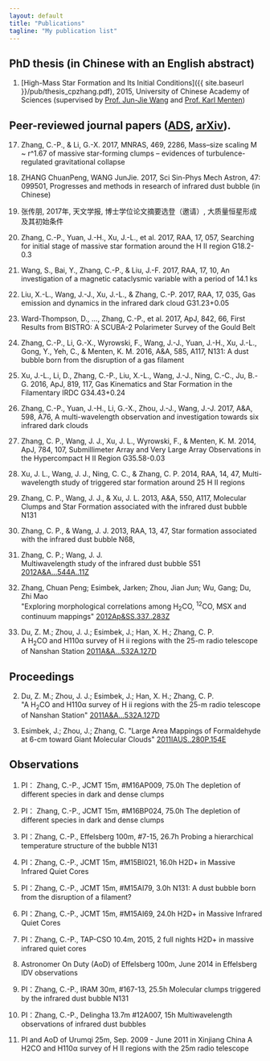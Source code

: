 ```yaml
---
layout: default
title: "Publications"
tagline: "My publication list"
---
```


## PhD thesis (in Chinese with an English abstract)

1. [High-Mass Star Formation and Its Initial Conditions]({{ site.baseurl }}/pub/thesis_cpzhang.pdf), 2015, University of Chinese Academy of Sciences (supervised by [Prof. Jun-Jie Wang](http://sourcedb.naoc.cas.cn/en/enaoexpert/201304/t20130411_3817941.html) and [Prof. Karl Menten](https://blog.mpifr-bonn.mpg.de/karlmenten/))


## Peer-reviewed journal papers ([ADS](http://adsabs.harvard.edu/cgi-bin/nph-abs_connect?library&libname=zhang&libid=59b7dda2b2), [arXiv](https://arxiv.org/a/zhang_c_2.html)). 

17. Zhang, C.-P., & Li, G.-X. 2017, MNRAS, 469, 2286,
 	Mass–size scaling M ~ r^1.67 of massive star-forming clumps – evidences of turbulence-regulated gravitational collapse

16. ZHANG ChuanPeng, WANG JunJie. 2017, Sci Sin-Phys Mech Astron, 47: 099501,
	Progresses and methods in research of infrared dust bubble (in Chinese)

15. 张传朋, 2017年, 天文学报, 博士学位论文摘要选登（邀请）,
	大质量恒星形成及其初始条件

14. Zhang, C.-P., Yuan, J.-H., Xu, J.-L., et al. 2017, RAA, 17, 057, 
	Searching for initial stage of massive star formation around the H II region G18.2-0.3


13. Wang, S., Bai, Y., Zhang, C.-P., & Liu, J.-F. 2017, RAA, 17, 10,
	An investigation of a magnetic cataclysmic variable with a period of 14.1 ks


12. Liu, X.-L., Wang, J.-J., Xu, J.-L., & Zhang, C.-P. 2017, RAA, 17, 035,
	Gas emission and dynamics in the infrared dark cloud G31.23+0.05


11. Ward-Thompson, D., …, Zhang, C.-P., et al. 2017, ApJ, 842, 66,
	First Results from BISTRO: A SCUBA-2 Polarimeter Survey of the Gould Belt

10. Zhang, C.-P., Li, G.-X., Wyrowski, F., Wang, J.-J., Yuan, J.-H., Xu, J.-L., Gong, Y., Yeh, C., & Menten, K. M. 2016, A&A, 585, A117,
	N131: A dust bubble born from the disruption of a gas filament

9. Xu, J.-L., Li, D., Zhang, C.-P., Liu, X.-L., Wang, J.-J., Ning, C.-C., Ju, B.-G. 2016, ApJ, 819, 117, 
	Gas Kinematics and Star Formation in the Filamentary IRDC G34.43+0.24

8. Zhang, C.-P., Yuan, J.-H., Li, G.-X., Zhou, J.-J., Wang, J.-J. 2017, A&A, 598, A76,
	A multi-wavelength observation and investigation towards six infrared dark clouds

7. Zhang, C. P., Wang, J. J., Xu, J. L., Wyrowski, F., & Menten, K. M. 2014, ApJ, 784, 107,
    Submillimeter Array and Very Large Array Observations in the Hypercompact H II Region G35.58-0.03

6. Xu, J. L., Wang, J. J., Ning, C. C., & Zhang, C. P. 2014, RAA, 14, 47, 
      Multi-wavelength study of triggered star formation around 25 H II regions


5. Zhang, C. P., Wang, J. J., & Xu, J. L. 2013, A&A, 550, A117, 
      Molecular Clumps and Star Formation associated with the infrared dust bubble N131

4. Zhang, C. P., & Wang, J. J. 2013, RAA, 13, 47, 
      Star formation associated with the infrared dust bubble N68,

3. Zhang, C. P.; Wang, J. J.	
	Multiwavelength study of the infrared dust bubble S51
	[2012A&A...544A..11Z](http://adsabs.harvard.edu/cgi-bin/nph-data_query?bibcode=2012A%26A...544A..11Z&db_key=AST&link_type=ABSTRACT)
	
2. Zhang, Chuan Peng; Esimbek, Jarken; Zhou, Jian Jun; Wu, Gang; Du, Zhi Mao	
	"Exploring morphological correlations among H<sub>2</sub>CO, <sup>12</sup>CO, MSX and continuum mappings"
    [2012Ap&SS.337..283Z](http://adsabs.harvard.edu/cgi-bin/nph-data_query?bibcode=2012Ap%26SS.337..283Z&db_key=AST&link_type=ABSTRACT)
	
1. Du, Z. M.; Zhou, J. J.; Esimbek, J.; Han, X. H.; Zhang, C. P.	
	A H<sub>2</sub>CO and H110α survey of H ii regions with the 25-m radio telescope of Nanshan Station
	[2011A&A...532A.127D](http://adsabs.harvard.edu/cgi-bin/nph-data_query?bibcode=2011A%26A...532A.127D&db_key=AST&link_type=ABSTRACT)



## Proceedings 

2. Du, Z. M.; Zhou, J. J.; Esimbek, J.; Han, X. H.; Zhang, C. P.	
	"A H<sub>2</sub>CO and H110α survey of H ii regions with the 25-m radio telescope of Nanshan Station"
	[2011A&A...532A.127D](http://adsabs.harvard.edu/cgi-bin/nph-data_query?bibcode=2011A%26A...532A.127D&db_key=AST&link_type=ABSTRACT)
	
1. Esimbek, J.; Zhou, J.; Zhang, C.	
	"Large Area Mappings of Formaldehyde at 6-cm toward Giant Molecular Clouds"
	[2011IAUS..280P.154E](http://adsabs.harvard.edu/cgi-bin/nph-data_query?bibcode=2011IAUS..280P.154E&db_key=AST&link_type=ABSTRACT)


## Observations

1. PI： Zhang, C.-P., JCMT 15m, #M16AP009, 75.0h 
	The depletion of different species in dark and dense clumps
	
2. PI： Zhang, C.-P., JCMT 15m, #M16BP024, 75.0h 
	The depletion of different species in dark and dense clumps
	
3. PI：Zhang, C.-P., Effelsberg 100m, #7-15, 26.7h
	Probing a hierarchical temperature structure of the bubble N131
	
4. PI：Zhang, C.-P., JCMT 15m, #M15BI021, 16.0h
	H2D+ in Massive Infrared Quiet Cores
	
5. PI：Zhang, C.-P., JCMT 15m, #M15AI79, 3.0h
	N131: A dust bubble born from the disruption of a filament?
	
6. PI：Zhang, C.-P., JCMT 15m, #M15AI69, 24.0h
	 H2D+ in Massive Infrared Quiet Cores
	 
7. PI：Zhang, C.-P., TAP-CSO 10.4m, 2015, 2 full nights
	 H2D+ in massive infrared quiet cores
	 
8. Astronomer On Duty (AoD) of Effelsberg 100m, June 2014 in Effelsberg
	IDV observations
9. PI：Zhang, C.-P., IRAM 30m, #167-13, 25.5h
	Molecular clumps triggered by the infrared dust bubble N131
	
10. PI：Zhang, C.-P., Delingha 13.7m #12A007, 15h
	Multiwavelength  observations of infrared dust bubbles 
	
11. PI and AoD of Urumqi 25m, Sep. 2009 - June 2011 in Xinjiang China
	A H2CO and H110α survey of H II regions with the 25m radio telescope 
<!--{: reversed="reversed"}-->
